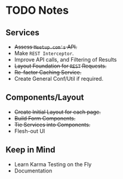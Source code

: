 # TODO Notes

## Services

- ~~Assess `Meetup.com's` API.~~
- Make `REST Interceptor`.
- Improve API calls, and Filtering of Results
- ~~Layout Foundation for `REST` Requests.~~
- ~~Re-factor Caching Service.~~
- Create General Conf/Util if required.

## Components/Layout

- ~~Create Initial Layout for each page.~~
- ~~Build Form Components.~~
- ~~Tie Services into Components.~~
- Flesh-out UI

## Keep in Mind

- Learn Karma Testing on the Fly
- Documentation